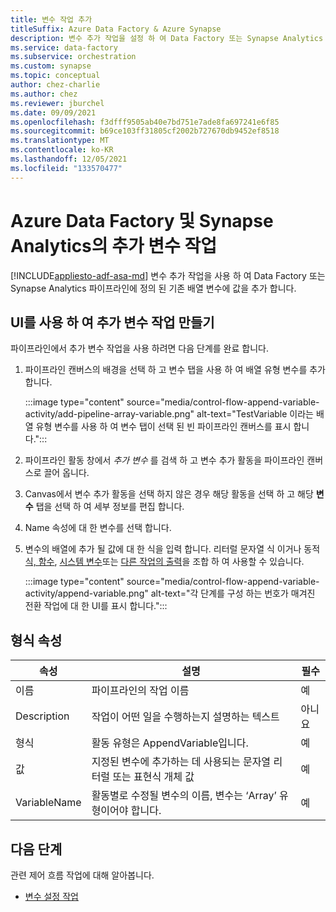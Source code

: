 ```yaml
---
title: 변수 작업 추가
titleSuffix: Azure Data Factory & Azure Synapse
description: 변수 추가 작업을 설정 하 여 Data Factory 또는 Synapse Analytics 파이프라인에 정의 된 기존 배열 변수에 값을 추가 하는 방법에 대해 알아봅니다.
ms.service: data-factory
ms.subservice: orchestration
ms.custom: synapse
ms.topic: conceptual
author: chez-charlie
ms.author: chez
ms.reviewer: jburchel
ms.date: 09/09/2021
ms.openlocfilehash: f3dfff9505ab40e7bd751e7ade8fa697241e6f85
ms.sourcegitcommit: b69ce103ff31805cf2002b727670db9452ef8518
ms.translationtype: MT
ms.contentlocale: ko-KR
ms.lasthandoff: 12/05/2021
ms.locfileid: "133570477"
---
```

# <a name="append-variable-activity-in-azure-data-factory-and-synapse-analytics"></a>Azure Data Factory 및 Synapse Analytics의 추가 변수 작업
[!INCLUDE[appliesto-adf-asa-md](includes/appliesto-adf-asa-md.md)]
변수 추가 작업을 사용 하 여 Data Factory 또는 Synapse Analytics 파이프라인에 정의 된 기존 배열 변수에 값을 추가 합니다.

## <a name="create-an-append-variable-activity-with-ui"></a>UI를 사용 하 여 추가 변수 작업 만들기

파이프라인에서 추가 변수 작업을 사용 하려면 다음 단계를 완료 합니다.

1. 파이프라인 캔버스의 배경을 선택 하 고 변수 탭을 사용 하 여 배열 유형 변수를 추가 합니다.

   :::image type="content" source="media/control-flow-append-variable-activity/add-pipeline-array-variable.png" alt-text="TestVariable 이라는 배열 유형 변수를 사용 하 여 변수 탭이 선택 된 빈 파이프라인 캔버스를 표시 합니다.":::

2. 파이프라인 활동 창에서 _추가 변수_ 를 검색 하 고 변수 추가 활동을 파이프라인 캔버스로 끌어 옵니다.
1. Canvas에서 변수 추가 활동을 선택 하지 않은 경우 해당 활동을 선택 하 고 해당  **변수** 탭을 선택 하 여 세부 정보를 편집 합니다.
1. Name 속성에 대 한 변수를 선택 합니다.
1. 변수의 배열에 추가 될 값에 대 한 식을 입력 합니다.  리터럴 문자열 식 이거나 동적 [식, 함수](control-flow-expression-language-functions.md), [시스템 변수](control-flow-system-variables.md)또는 [다른 작업의 출력](how-to-expression-language-functions.md#examples-of-using-parameters-in-expressions)을 조합 하 여 사용할 수 있습니다.

   :::image type="content" source="media/control-flow-append-variable-activity/append-variable.png" alt-text="각 단계를 구성 하는 번호가 매겨진 전환 작업에 대 한 UI를 표시 합니다.":::

## <a name="type-properties"></a>형식 속성

속성 | 설명 | 필수
-------- | ----------- | --------
이름 | 파이프라인의 작업 이름 | 예
Description | 작업이 어떤 일을 수행하는지 설명하는 텍스트 | 아니요
형식 | 활동 유형은 AppendVariable입니다. | 예
값 | 지정된 변수에 추가하는 데 사용되는 문자열 리터럴 또는 표현식 개체 값 | 예
VariableName | 활동별로 수정될 변수의 이름, 변수는 ‘Array’ 유형이어야 합니다. | 예

## <a name="next-steps"></a>다음 단계
관련 제어 흐름 작업에 대해 알아봅니다. 

- [변수 설정 작업](control-flow-set-variable-activity.md)
